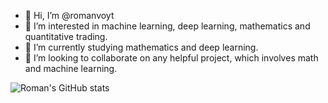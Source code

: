 - 👋 Hi, I’m @romanvoyt
- 👀 I’m interested in machine learning, deep learning, mathematics and quantitative trading. 
- 🌱 I’m currently studying mathematics and deep learning.
- 💞️ I’m looking to collaborate on any helpful project, which involves math and machine learning.

![Roman's GitHub stats](https://github-readme-stats.vercel.app/api?username=romanvoyt&show_icons=true&theme=default)

<!---
romanvoyt/romanvoyt is a ✨ special ✨ repository because its `README.md` (this file) appears on your GitHub profile.
You can click the Preview link to take a look at your changes.
--->

